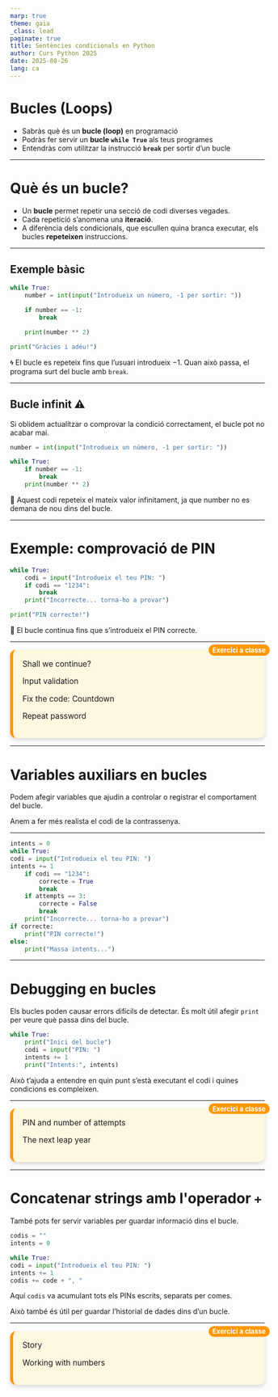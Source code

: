 ```yaml
---
marp: true
theme: gaia
_class: lead
paginate: true
title: Sentències condicionals en Python
author: Curs Python 2025
date: 2025-08-26
lang: ca
---
```


<style>
.exercici-classe, .exercici-casa {
  position: relative;
  border-radius: 12px;
  background: #fff8e1;
  padding: 1.2em;
  margin: 1em 0;
  box-shadow: 0 4px 8px rgba(0,0,0,0.15);
  
  font-size: 1.1em;
}

.exercici-classe{
  border-left: 6px solid #ff9800;
}

.exercici-casa{
  border-left: 6px solid #d23d48;
}

/* Exercici a classe */
.exercici-classe::before {
  content: "Exercici a classe";
  position: absolute;
  top: -10px;
  right: -10px;
  background: #ff9800;   /* verd */
  color: white;
  padding: 0.2em 0.6em;
  border-radius: 12px;
  font-size: 0.85em;
  font-weight: bold;
}

/* Exercici a casa */
.exercici-casa::before {
  content: "Exercici a casa";
  position: absolute;
  top: -10px;
  right: -10px;
  background: #d23d48;   /* blau */
  color: white;
  padding: 0.2em 0.6em;
  border-radius: 12px;
  font-size: 0.85em;
  font-weight: bold;
}

section::after {
  content: attr(data-marpit-pagination) '/' attr(data-marpit-pagination-total);
}

</style>

# Bucles (Loops)

- Sabràs què és un **bucle (loop)** en programació
- Podràs fer servir un **bucle `while True`** als teus programes
- Entendràs com utilitzar la instrucció **`break`** per sortir d’un bucle

---

# Què és un bucle?

- Un **bucle** permet repetir una secció de codi diverses vegades.
- Cada repetició s’anomena una **iteració**.
- A diferència dels condicionals, que escullen quina branca executar, els bucles **repeteixen** instruccions.

---

## Exemple bàsic

```python
while True:
    number = int(input("Introdueix un número, -1 per sortir: "))

    if number == -1:
        break

    print(number ** 2)

print("Gràcies i adéu!")
```

🌀 El bucle es repeteix fins que l’usuari introdueix $-1$. Quan això passa, el programa surt del bucle amb `break`.

---

## Bucle infinit ⚠️

Si oblidem actualitzar o comprovar la condició correctament, el bucle pot no acabar mai.

```python
number = int(input("Introdueix un número, -1 per sortir: "))

while True:
    if number == -1:
        break
    print(number ** 2)
```

🧨 Aquest codi repeteix el mateix valor infinitament, ja que number no es demana de nou dins del bucle.

---

# Exemple: comprovació de PIN

```python
while True:
    codi = input("Introdueix el teu PIN: ")
    if codi == "1234":
        break
    print("Incorrecte... torna-ho a provar")

print("PIN correcte!")
```

🧩 El bucle continua fins que s’introdueix el PIN correcte.

---

<div class="exercici-classe">
Shall we continue?

Input validation

Fix the code: Countdown

Repeat password

</div>

---

# Variables auxiliars en bucles

Podem afegir variables que ajudin a controlar o registrar el comportament del bucle.

Anem a fer més realista el codi de la contrassenya.

---

```python
intents = 0
while True:
codi = input("Introdueix el teu PIN: ")
intents += 1
    if codi == "1234":
        correcte = True
        break
    if attempts == 3:
        correcte = False
        break
    print("Incorrecte... torna-ho a provar")
if correcte:
    print("PIN correcte!")
else:
    print("Massa intents...")
```

---

# Debugging en bucles

Els bucles poden causar errors difícils de detectar. És molt útil afegir `print` per veure què passa dins del bucle.

```python
while True:
    print("Inici del bucle")
    codi = input("PIN: ")
    intents += 1
    print("Intents:", intents)
```

Això t’ajuda a entendre en quin punt s’està executant el codi i quines condicions es compleixen.

---

<div class="exercici-classe">
PIN and number of attempts

The next leap year

</div>

---

# Concatenar strings amb l'operador `+`

També pots fer servir variables per guardar informació dins el bucle.

```python
codis = ""
intents = 0

while True:
codi = input("Introdueix el teu PIN: ")
intents += 1
codis += code + ", "
```

Aquí `codis` va acumulant tots els PINs escrits, separats per comes.

Això també és útil per guardar l’historial de dades dins d’un bucle.

---

<div class="exercici-classe">
Story

Working with numbers

</div>
